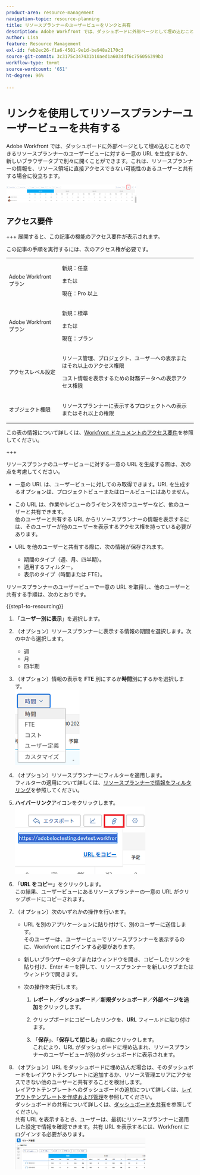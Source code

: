 ```yaml
---
product-area: resource-management
navigation-topic: resource-planning
title: リソースプランナーのユーザービューをリンクと共有
description: Adobe Workfront では、ダッシュボードに外部ページとして埋め込むことのできるリソースプランナーのユーザービューに対する一意の URL を生成するか、新しいブラウザータブで別々に開くことができます。これは、リソースプランナーの情報を、リソース領域に直接アクセスできない可能性のあるユーザーと共有する場合に役立ちます。
author: Lisa
feature: Resource Management
exl-id: feb2ec26-f1a6-4581-9e1d-be948a2170c3
source-git-commit: 3c3175c347431b10aed1a6034df6c756056399b3
workflow-type: tm+mt
source-wordcount: '651'
ht-degree: 96%

---
```


# リンクを使用してリソースプランナーユーザービューを共有する

Adobe Workfront では、ダッシュボードに外部ページとして埋め込むことのできるリソースプランナーのユーザービューに対する一意の URL を生成するか、新しいブラウザータブで別々に開くことができます。これは、リソースプランナーの情報を、リソース領域に直接アクセスできない可能性のあるユーザーと共有する場合に役立ちます。

![](assets/rp-user-view-with-link-highlight-350x49.png)

## アクセス要件

+++ 展開すると、この記事の機能のアクセス要件が表示されます。

この記事の手順を実行するには、次のアクセス権が必要です。

<table style="table-layout:auto"> 
 <col> 
 <col> 
 <tbody> 
  <tr> 
   <td role="rowheader">Adobe Workfront プラン</td> 
    <td><p>新規：任意</p>
       <p>または</p>
       <p>現在：Pro 以上</p> </td> 
  </tr> 
  <tr> 
   <td role="rowheader">Adobe Workfront プラン</td> 
   <td><p>新規：標準</p>
       <p>または</p>
       <p>現在：プラン</p></td> 
  </tr> 
  <tr> 
   <td role="rowheader">アクセスレベル設定</td> 
   <td> <p>リソース管理、プロジェクト、ユーザーへの表示またはそれ以上のアクセス権限</p> <p>コスト情報を表示するための財務データへの表示アクセス権限</p></td> 
  </tr> 
  <tr> 
   <td role="rowheader">オブジェクト権限</td> 
   <td> <p>リソースプランナーに表示するプロジェクトへの表示またはそれ以上の権限</p></td> 
  </tr> 
 </tbody> 
</table>

この表の情報について詳しくは、[Workfront ドキュメントのアクセス要件](/help/quicksilver/administration-and-setup/add-users/access-levels-and-object-permissions/access-level-requirements-in-documentation.md)を参照してください。

+++


リソースプランナのユーザービューに対する一意の URL を生成する際は、次の点を考慮してください。

* 一意の URL は、ユーザービューに対してのみ取得できます。URL を生成するオプションは、プロジェクトビューまたはロールビューにはありません。
* この URL は、作業やレビューのライセンスを持つユーザーなど、他のユーザーと共有できます。\
  他のユーザーと共有する URL からリソースプランナーの情報を表示するには、そのユーザーが他のユーザーを表示するアクセス権を持っている必要があります。
* URL を他のユーザーと共有する際に、次の情報が保存されます。

   * 期間のタイプ（週、月、四半期）。
   * 適用するフィルター。
   * 表示のタイプ（時間または FTE）。

リソースプランナーのユーザービューで一意の URL を取得し、他のユーザーと共有する手順は、次のとおりです。

{{step1-to-resourcing}}

1. 「**ユーザー別に表示**」を選択します。
1. （オプション）リソースプランナーに表示する情報の期間を選択します。次の中から選択します。

   * 週
   * 月
   * 四半期

1. （オプション）情報の表示を **FTE** 別にするか&#x200B;**時間**&#x200B;別にするかを選択します。\
   ![RP_hours_or_fte_in_user_view.png](assets/rp-hours-or-fte-in-user-view.png)

1. （オプション）リソースプランナーにフィルターを適用します。\
   フィルターの適用について詳しくは、[リソースプランナーで情報をフィルタリング](../../resource-mgmt/resource-planning/filter-resource-planner.md)を参照してください。

1. **ハイパーリンク**&#x200B;アイコンをクリックします。\
   ![RP_Storm_generate_URL_with_copy_URL_link.png](assets/rp-storm-generate-url-with-copy-url-link-350x182.png)

1. 「**URL をコピー**」をクリックします。\
   この結果、ユーザービューにあるリソースプランナーの一意の URL がクリップボードにコピーされます。

1. （オプション）次のいずれかの操作を行います。

   * URL を別のアプリケーションに貼り付けて、別のユーザーに送信します。\
     そのユーザーは、ユーザービューでリソースプランナーを表示するのに、Workfront にログインする必要があります。
   * 新しいブラウザーのタブまたはウィンドウを開き、コピーしたリンクを貼り付け、Enter キーを押して、リソースプランナーを新しいタブまたはウィンドウで開きます。
   * 次の操作を実行します。

     <!--   
     <MadCap:conditionalText data-mc-conditions="QuicksilverOrClassic.Draft mode">   
     (NOTE:&nbsp;turn this into a numbered list)   
     </MadCap:conditionalText>   
     -->

      1. **レポート**／**ダッシュボード**／**新規ダッシュボード**／**外部ページを追加**&#x200B;をクリックします。

      1. クリップボードにコピーしたリンクを、**URL** フィールドに貼り付けます。
      1. 「**保存**」、「**保存して閉じる**」の順にクリックします。\
         これにより、URL がダッシュボードに埋め込まれ、リソースプランナーのユーザービューが別のダッシュボードに表示されます。

1. （オプション）URL をダッシュボードに埋め込んだ場合は、そのダッシュボードをレイアウトテンプレートに追加するか、リソース管理エリアにアクセスできない他のユーザーと共有することを検討します。\
   レイアウトテンプレートへのダッシュボードの追加について詳しくは、[レイアウトテンプレートを作成および管理](../../administration-and-setup/customize-workfront/use-layout-templates/create-and-manage-layout-templates.md)を参照してください。\
   ダッシュボードの共有について詳しくは、[ダッシュボードを共有](../../reports-and-dashboards/dashboards/creating-and-managing-dashboards/share-dashboard.md)を参照してください。\
   共有 URL を表示するとき、ユーザーは、最初にリソースプランナーに適用した設定で情報を確認できます。共有 URL を表示するには、Workfront にログインする必要があります。\
   ![user_view_dashoard_from_unique_url.png](assets/user-view-dashoard-from-unique-url-350x85.png)
